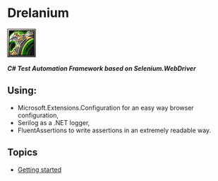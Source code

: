 # Drelanium 
![alt tag](docs/icons/Drelanium.gif)   

***C# Test Automation Framework based on Selenium.WebDriver***

## Using:
* Microsoft.Extensions.Configuration for an easy way browser configuration,
* Serilog as a .NET logger,
* FluentAssertions to write assertions in an extremely readable way.


## Topics

* [Getting started](docs/GettingStarted.md)
